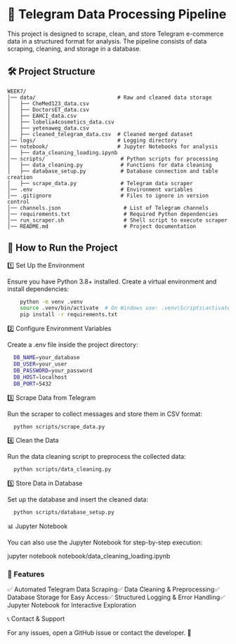 # 📌 Telegram Data Processing Pipeline

This project is designed to scrape, clean, and store Telegram e-commerce data in a structured format for analysis. The pipeline consists of data scraping, cleaning, and storage in a database.

## 🛠 Project Structure

```
WEEK7/
│── data/                          # Raw and cleaned data storage
│   ├── CheMed123_data.csv
│   ├── DoctorsET_data.csv
│   ├── EAHCI_data.csv
│   ├── lobelia4cosmetics_data.csv
│   ├── yetenaweg_data.csv
│   ├── cleaned_telegram_data.csv  # Cleaned merged dataset
│── logs/                          # Logging directory
│── notebook/                      # Jupyter Notebooks for analysis
│   ├── data_cleaning_loading.ipynb
│── scripts/                        # Python scripts for processing
│   ├── data_cleaning.py            # Functions for data cleaning
│   ├── database_setup.py           # Database connection and table creation
│   ├── scrape_data.py              # Telegram data scraper
│── .env                            # Environment variables
│── .gitignore                      # Files to ignore in version control
│── channels.json                    # List of Telegram channels
│── requirements.txt                 # Required Python dependencies
│── run_scraper.sh                   # Shell script to execute scraper
│── README.md                        # Project documentation
```


## 🚀 How to Run the Project

1️⃣ Set Up the Environment

Ensure you have Python 3.8+ installed. Create a virtual environment and install dependencies:
```bash
    python -m venv .venv
    source .venv/bin/activate  # On Windows use: .venv\Scripts\activate
    pip install -r requirements.txt
```

2️⃣ Configure Environment Variables

Create a .env file inside the project directory:

```bash
  DB_NAME=your_database
  DB_USER=your_user
  DB_PASSWORD=your_password
  DB_HOST=localhost
  DB_PORT=5432
```

3️⃣ Scrape Data from Telegram

Run the scraper to collect messages and store them in CSV format:
```bash
  python scripts/scrape_data.py
```
4️⃣ Clean the Data

Run the data cleaning script to preprocess the collected data:
```bash
  python scripts/data_cleaning.py
```
5️⃣ Store Data in Database

Set up the database and insert the cleaned data:
```bash
  python scripts/database_setup.py
```
📊 Jupyter Notebook

You can also use the Jupyter Notebook for step-by-step execution:

jupyter notebook notebook/data_cleaning_loading.ipynb

### 📌 Features

✅ Automated Telegram Data Scraping✅ Data Cleaning & Preprocessing✅ Database Storage for Easy Access✅ Structured Logging & Error Handling✅ Jupyter Notebook for Interactive Exploration

📞 Contact & Support

For any issues, open a GitHub issue or contact the developer. 🚀

